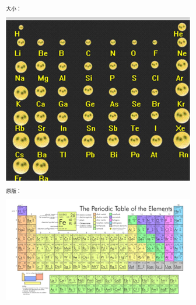 大小：

![image-20220715180304808](assets/image-20220715180304808.png)

原版：

![See the source image](assets/v2-7a6337adff1ac042ce8513180d6d8ee0_r.jpg)